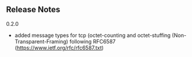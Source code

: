## Release Notes

0.2.0
- added message types for tcp (octet-counting and octet-stuffing (Non-Transparent-Framing) following RFC6587 (https://www.ietf.org/rfc/rfc6587.txt)
